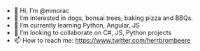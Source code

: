 - 👋 Hi, I’m @mmorac
- 👀 I’m interested in dogs, bonsai trees, baking pizza and BBQs.
- 🌱 I’m currently learning Python, Angular, JS
- 💞️ I’m looking to collaborate on C#, JS, Python projects
- 📫 How to reach me: https://www.twitter.com/herrbrombeere

<!---
mmorac/mmorac is a ✨ special ✨ repository because its `README.md` (this file) appears on your GitHub profile.
You can click the Preview link to take a look at your changes.
--->
